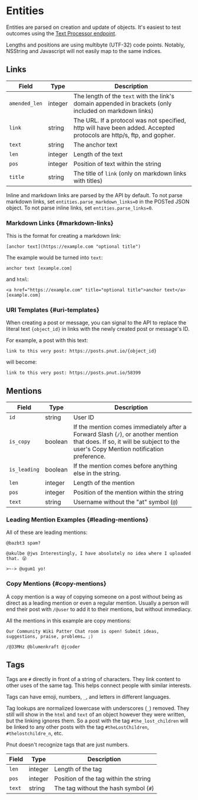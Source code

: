 # Entities

Entities are parsed on creation and update of objects. It's easiest to test outcomes using the [Text Processor endpoint](../resources/other/text-process).

Lengths and positions are using multibyte (UTF-32) code points. Notably, NSString and Javascript will not easily map to the same indices.


## Links

Field|Type|Description
-|-|-
`amended_len`|integer|The length of the `text` with the link's domain appended in brackets (only included on markdown links)
`link`|string|The URL. If a protocol was not specified, http will have been added. Accepted protocols are http/s, ftp, and gopher.
`text`|string|The anchor text
`len`|integer|Length of the text
`pos`|integer|Position of text within the string
`title`|string|The title of `link` (only on markdown links with titles)

Inline and markdown links are parsed by the API by default.
To not parse markdown links, set `entities.parse_markdown_links=0` in the POSTed JSON object.
To not parse inline links, set `entities.parse_links=0`.

### Markdown Links {#markdown-links}

This is the format for creating a markdown link:
```
[anchor text](https://example.com "optional title")
```
The example would be turned into `text`:
```
anchor text [example.com]
```
and `html`:
```
<a href="https://example.com" title="optional title">anchor text</a> [example.com]
```

### URI Templates {#uri-templates}

When creating a post or message, you can signal to the API to replace the literal text `{object_id}` in links with the newly created post or message's ID.

For example, a post with this text:
```
link to this very post: https://posts.pnut.io/{object_id}
```
will become:
```
link to this very post: https://posts.pnut.io/58399
```


## Mentions

Field|Type|Description
-|-|-
`id`|string|User ID
`is_copy`|boolean|If the mention comes immediately after a Forward Slash (`/`), or another mention that does. If so, it will be subject to the user's Copy Mention notification preference.
`is_leading`|boolean|If the mention comes before anything else in the string.
`len`|integer|Length of the mention
`pos`|integer|Position of the mention within the string
`text`|string|Username without the "at" symbol (`@`)

### Leading Mention Examples {#leading-mentions}

All of these are leading mentions:
```
@bazbt3 spam?
```
```
@akulbe @jws Interestingly, I have absolutely no idea where I uploaded that. 😜
```
```
>~-> @ugum1 yo!
```

### Copy Mentions {#copy-mentions}

A copy mention is a way of copying someone on a post without being as direct as a leading mention or even a regular mention. Usually a person will end their post with `/@user` to add it to their mentions, but without immediacy.

All the mentions in this example are copy mentions:
```
Our Community Wiki Patter Chat room is open! Submit ideas, suggestions, praise, problems… ;)

/@33MHz @blumenkraft @jcoder 
```


## Tags

Tags are `#` directly in front of a string of characters. They link content to other uses of the same tag. This helps connect people with similar interests.

Tags can have emoji, numbers, `_`, and letters in different languages.

Tag lookups are normalized lowercase with underscores (`_`) removed. They still will show in the `html` and `text` of an object however they were written, but the linking ignores them. So a post with the tag `#the_lost_children` will be linked to any other posts with the tag `#theLostChildren`, `#thelostchildre_n`, etc.

Pnut doesn't recognize tags that are just numbers. 

Field|Type|Description
-|-|-
`len`|integer|Length of the tag
`pos`|integer|Position of the tag within the string
`text`|string|The tag without the hash symbol (`#`)